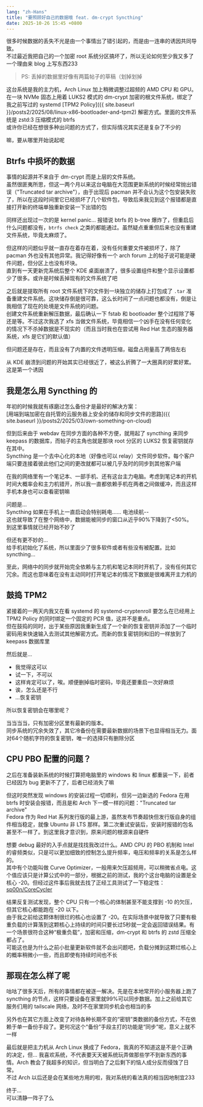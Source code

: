 ```yaml
---
lang: "zh-Hans"
title: "要照顾好自己的数据哦 feat. dm-crypt Syncthing"
date: 2025-10-26 15:45 +0800
---
```


很多时候数据的丢失不光是由一个事情出了错引起的，而是由一连串的诱因共同导致。\
不过最近我把自己的一个加密 root 系统分区搞坏了，所以无论如何至少我又多了一个理由来 blog 上写东西233

> PS: 丢掉的数据里好像有两篇帖子的草稿（划掉划掉

这台系统是我的主力机，Arch Linux 加上稍微调整过超频的 AMD CPU 和 GPU。在一块 NVMe 固态上用着 LUKS2 模式的 dm-crypt 加密的根文件系统，绑定了我之前写过的 systemd [TPM2 Policy]({{ site.baseurl }}/posts2/2025/08/linux-x86-bootloader-and-tpm2) 解密方式。里面的文件系统是 zstd:3 压缩模式的 btrfs\
或许你已经在想很多种出问题的方式了，但实际情况其实还是复杂了不少的

嘛，要从哪里开始说起呢

## Btrfs 中损坏的数据

事情的起源并不来自于 dm-crypt 而是上层的文件系统。\
虽然很匪夷所思，但这一两个月以来这台电脑在大范围更新系统的时候经常抛出错误（"Truncated tar archive"），由于出现后 pacman 并不会认为这个包安装失败了，所以在这段时间里它已经损坏了几个软件包，导致后来我见到这个报错都是直接打开新的终端单独重新安装一下出错的包

同样还出现过一次的是 kernel panic... 报错说 btrfs 的 b-tree 爆炸了，但重启后什么问题都没有，`btrfs check` 之类的都能通过。虽然疑点重重但后来也没有重建文件系统，毕竟太麻烦了。

但这样的问题似乎就一直存在着存在着，没有任何重要文件被损坏了，除了 pacman 外也没有其他异常。我记得好像有一个 arch forum 上的帖子说可能是硬件问题，但分区上也没有坏块。\
直到有一天更新完系统后整个 KDE 桌面崩溃了，很多设置组件和整个显示设置都少了很多。或许是时候丢掉现有的文件系统了吧

之后就是提取所有 root 文件系统下的文件到一块独立的储存上打包成了 `.tar` 准备重建文件系统。这块储存倒是很可靠，这么长时间了一点问题也都没有，倒是让我相信了现在的处境是文件系统的问题。\
创建文件系统重新解压数据，最后确认一下 fstab 和 bootloader 整个过程除了等还是等。不过这次我选了 xfs 当做文件系统，毕竟相信一个凶手在没有任何变化的情况下不杀掉数据是不现实的（而且当时我也在尝试用 Red Hat 生态的服务器系统，xfs 是它们的默认值）

但问题还是存在，而且没有了内置的文件透明压缩，磁盘占用量高了两倍左右

从 KDE 崩溃到问题的开始其实已经很近了，被这么折腾了一大圈真的好累好累。这是第一个诱因

## 我是怎么用 Syncthing 的

年初的时候我就有琢磨过怎么备份才是最好的解决方案：\
[用端到端加密在自托管的云服务器上安全的储存和同步文件的思路]({{ site.baseurl }}/posts2/2025/03/own-something-on-cloud)

但到后来由于 webdav 在同步方面的各种不方便，就用起了 syncthing 来同步 keepass 的数据库，而帖子的主角也就是那块 root 分区的 LUKS2 恢复密钥就存在其中。\
Syncthing 是一个去中心化的本地（好像也可以 relay）文件同步软件。每个客户端只要连接着彼此他们之间的更改就都可以被几乎及时的同步到其他客户端

在我的网络里有一个笔记本、一部手机、还有这台主力电脑。考虑到笔记本的开机时间大概率会和主力机错开，所以我一直都依赖手机在两者之间做缓冲，而且这样手机本身也可以查看密钥嘛

问题是...\
Syncthing 如果在手机上一直启动会特别耗电...... 电池续航--\
这也就导致了在整个网络中，数据能被同步的窗口从近乎90%下降到了<50%。到这里事情就已经开始不妙了

但还有更不妙的...\
给手机初始化了系统，所以里面少了很多软件或者有些没有被配置。比如 syncthing...

至此，网络中的同步就开始完全依赖与主力机和笔记本同时开机了，没有任何其它冗余。而这也意味着在没有主动同时打开笔记本的情况下数据是很难离开主力机的

## 鼓捣 TPM2

紧接着的一两天内我又在看 systemd 的 systemd-cryptenroll 要怎么在已经用上 TPM2 Policy 的同时绑定一个固定的 PCR 值，这并不是重点。\
但在鼓捣的同时，出于某些原因我重新生成了一个新的恢复密钥并添加了一个临时密码用来快速输入去测试其他解密方式。而新的恢复密钥则和旧的一样放到了 keepass 数据库里

然后就是...

- 我觉得这可以
- 试一下，不可以
- 这样肯定可以了，唉。顺便删掉临时密码，毕竟还要重启一次好麻烦
- 诶，怎么还是不行
- ...恢复密钥

所以恢复密钥会在哪里呢？

当当当当，只有加密分区里有最新的版本。\
同步系统的冗余失效了，其它冷备份在需要最新数据的场景下也显得相当无力。面对64个随机字符的恢复密钥，唯一的选择只有删除分区

## CPU PBO 配置的问题？

之后在准备装新系统的时候打算把电脑里的 windows 和 linux 都重装一下，前者已经因为 bug 更新不了了，后者已经消失了嘛

但这时突然发现 windows 的安装过程一切顺利，但另一边新选的 Fedora 在用 btrfs 时安装会报错，而且是和 Arch 下一模一样的问题："Truncated tar archive"\
Fedora 作为 Red Hat 系列发行版的最上游，虽然发布节奏超快但发行版自身的组件相当稳定，就像 Ubuntu 非 LTS 那样。第二次重试安装后，安装时报错的包名甚至不一样了。到这里我才意识到，原来问题的根源来自硬件

想要 debug 最好的入手点就是找找我改过什么。AMD CPU 的 PBO 机制和 Intel 的睿频类似，只是可以更加细致的控制怎么提升频率，电压和频率的关系是怎么样的。\
其中有个功能叫做 Curve Optimizer，一般用来欠压超频用，可以稍微省点电。这个值应该只是计算公式中的一部分，根据之前的测试，我的个这台电脑的设置是全核心 -20。但经过这件事后我就去找了正经工具测试了一下稳定性：[sp00n/CoreCycler](https://github.com/sp00n/CoreCycler)

结果反复测试发现，整个 CPU 只有一个核心的体制甚至不能支撑到 -10 的欠压，但其它核心都能跑在 -20 以下。\
由于我之前给这颗体制很烂的核心也设置了 -20。在实际场景中就导致了只要有极重负载的计算落到这颗核心上持续的时间只要长过5秒就一定会返回错误结果。有一个场景很符合这种“极重负载”，加密和压缩，dm-crypt 和 btrfs 的 zstd 压缩全都占了。\
可能这也是为什么之前小批量更新软件就不会出问题吧，负载分摊到这颗烂核心上的概率稍微小一些，而且即使有持续时间也不长

## 那现在怎么样了呢

咕咕了很多天后，所有的事情都在被逐一解决。先是在本地常开的小服务器上跑了 syncthing 的节点，这样只要设备在家里就99%可以同步数据。加上之前给其它服务们用的 tailscale 网络，及时不在家里同步机会也相当的多

另外也在其它方面上改变了对待各种长期不变的“密钥”类数据的备份方式，不在依赖于单一备份手段了。更何况这个“备份”手段主打的功能是“同步”呢，意义上就不一样

最后就是把主力机从 Arch Linux 换成了 Fedora，我真的不知道这是不是个正确的决定，但... 我喜欢系统，不代表要天天被系统玩弄做那些学不到新东西的事情。Arch 教会了我超多的知识，但当明白了之后剩下的恼人成分反而侵蚀了日常。\
不过 Arch 以后还是会在某些地方用的啦，我对系统的看法真的相当因地制宜233

终于...\
可以清静一阵子了么
